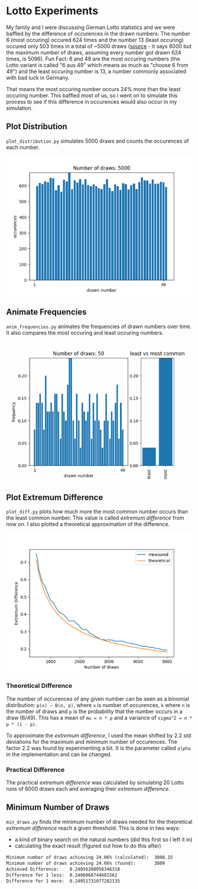# Lotto Experiments

My family and I were discussing German Lotto statistics and we were baffled by the difference of occurences in the drawn numbers: The number 6 (most occuring) occured 624 times and the number 13 (least occuring) occured only 503 times in a total of ~5000 draws ([source](https://lotto.web.de/ratgeber/lottozahlen/meistgezogene-zahlen/) - it says 6000 but the maximum number of draws, assuming every number got drawn 624 times, is 5096). Fun Fact: 6 and 49 are the most occuring numbers (the Lotto variant is called "6 aus 49" which means as much as "choose 6 from 49") and the least occuring number is 13, a number commonly associated with bad luck in Germany.

That means the most occuring number occurs 24% more than the least occuring number. This baffled most of us, so i went on to simulate this process to see if this difference in occurences would also occur in my simulation.

## Plot Distribution

`plot_distribution.py` simulates 5000 draws and counts the occurences of each number.

![Distribution](distributions/5000_draws.png)

## Animate Frequencies

`anim_frequencies.py` animates the frequencies of drawn numbers over time. It also compares the most occuring and least occuring numbers.

![Frequency Animation](animation.gif)

## Plot Extremum Difference

`plot_diff.py` plots how much more the most common number occurs than the least common number. This value is called *extremum difference* from now on. I also plotted a theoretical approximation of the difference.

![Extremum Difference](extremum_diff.png)

### Theoretical Difference

The number of occurences of any given number can be seen as a binomial distribution: `p(x) ~ B(n, p)`, where `x` is number of occurences, `k` where `n` is the number of draws and `p` is the probability that the number occurs in a draw (6/49). This has a mean of `mu = n * p` and a variance of `sigma^2 = n * p * (1 - p)`.

To approximate the *extremum difference*, I used the mean shifted by 2.2 std deviations for the maximum and minimum number of occurences. The factor 2.2 was found by experimenting a bit. It is the parameter called `alpha` in the implementation and can be changed.

### Practical Difference

The practical *extremum difference* was calculated by simulating 20 Lotto runs of 6000 draws each and averaging their *extremum difference*.

## Minimum Number of Draws

`min_draws.py` finds the minimum number of draws needed for the theoretical *extremum difference* reach a given threshold. This is done in two ways:

- a kind of binary search on the natural numbers (did this first so I left it in)
- calculating the exact result (figured out how to do this after)

```text
Minimum number of draws achieving 24.06% (calculated):  3008.15
Minimum number of draws achieving 24.06% (found):       3009
Achieved Difference:    0.24056208056346318
Difference for 1 less:  0.2406068744681562
Difference for 1 more:  0.24051731077282135
```
